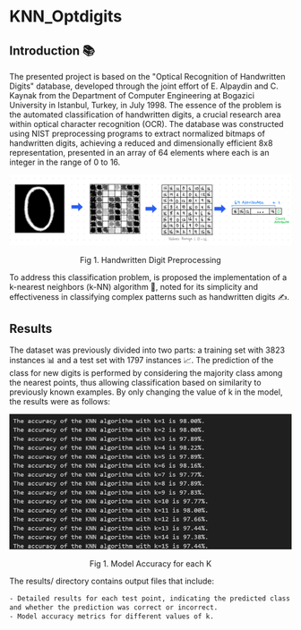 ﻿# KNN_Optdigits

## Introduction 📚

The presented project is based on the "Optical Recognition of Handwritten Digits" database, developed through the joint effort of E. Alpaydin and C. Kaynak from the Department of Computer Engineering at Bogazici University in Istanbul, Turkey, in July 1998. The essence of the problem is the automated classification of handwritten digits, a crucial research area within optical character recognition (OCR). The database was constructed using NIST preprocessing programs to extract normalized bitmaps of handwritten digits, achieving a reduced and dimensionally efficient 8x8 representation, presented in an array of 64 elements where each is an integer in the range of 0 to 16.

![Handwritten Digit Preprocessing](images/preprocessing.png)
<p align="center">Fig 1. Handwritten Digit Preprocessing</p>

To address this classification problem, is proposed the implementation of a k-nearest neighbors (k-NN) algorithm 🤖, noted for its simplicity and effectiveness in classifying complex patterns such as handwritten digits ✍️. 

## Results
The dataset was previously divided into two parts: a training set with 3823 instances 📊 and a test set with 1797 instances 📈. The prediction of the class for new digits is performed by considering the majority class among the nearest points, thus allowing classification based on similarity to previously known examples. By only changing the value of k in the model, the results were as follows:

![Handwritten Digit Preprocessing](images/accuracy.png)
<p align="center">Fig 1. Model Accuracy for each K</p>

The results/ directory contains output files that include:
    
    - Detailed results for each test point, indicating the predicted class and whether the prediction was correct or incorrect.
    - Model accuracy metrics for different values of k.
